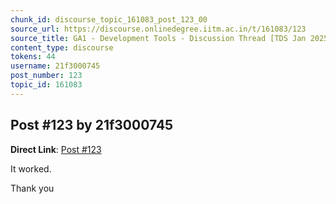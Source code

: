 ```yaml
---
chunk_id: discourse_topic_161083_post_123_00
source_url: https://discourse.onlinedegree.iitm.ac.in/t/161083/123
source_title: GA1 - Development Tools - Discussion Thread [TDS Jan 2025]
content_type: discourse
tokens: 44
username: 21f3000745
post_number: 123
topic_id: 161083
---
```


## Post #123 by 21f3000745

**Direct Link**: [Post #123](https://discourse.onlinedegree.iitm.ac.in/t/161083/123)

It worked.

Thank you
